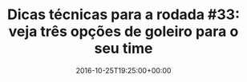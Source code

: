 ---
layout: post
title: "Dicas técnicas para a rodada #33: veja três opções de goleiro para o seu time"
date: 2016-10-25T19:25:00+00:00
external_link: "http://globoesporte.globo.com/cartola-fc/dicas/noticia/2016/10/dicas-tecnicas-para-rodada-33-veja-tres-opcoes-de-goleiro-para-o-seu-time.html"
categories: news globo.com
---